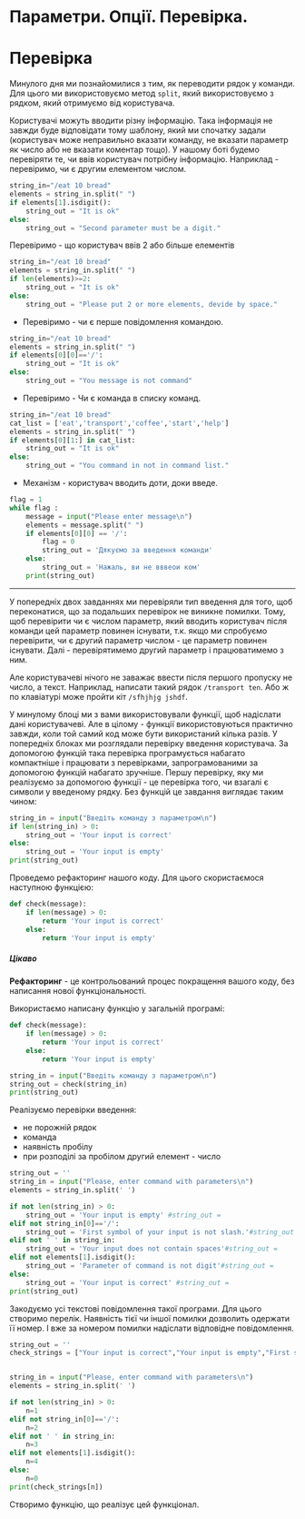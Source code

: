 # Параметри. Опції. Перевірка.
# Перевірка
Минулого дня ми познайомилися з тим, як переводити рядок у команди. Для цього ми використовуємо метод `split`, який використовуємо з рядком, який отримуємо від користувача.
   
  
Користувачі можуть вводити різну інформацію. Така інформація не завжди буде відповідати тому шаблону, який ми спочатку задали (користувач може неправильно вказати команду, не вказати параметр як число або не вказати коментар тощо).
У нашому боті будемо перевіряти те, чи ввів користувач потрібну інформацію.
Наприклад - перевіримо, чи є другим елементом числом.  
```py
string_in="/eat 10 bread"
elements = string_in.split(" ")
if elements[1].isdigit():
    string_out = "It is ok"
else:
    string_out = "Second parameter must be a digit."
```
Перевіримо - що користувач ввів 2 або більше елементів

```py
string_in="/eat 10 bread"
elements = string_in.split(" ")
if len(elements)>=2:
    string_out = "It is ok"
else:
    string_out = "Please put 2 or more elements, devide by space."
```
* Перевіримо - чи є перше повідомлення командою.
```py
string_in="/eat 10 bread"
elements = string_in.split(" ")
if elements[0][0]=='/':
    string_out = "It is ok"
else:
    string_out = "You message is not command"
```

* Перевіримо - Чи є команда в списку команд.
```py
string_in="/eat 10 bread"
cat_list = ['eat','transport','coffee','start','help']
elements = string_in.split(" ")
if elements[0][1:] in cat_list:
    string_out = "It is ok"
else:
    string_out = "You command in not in command list."
```

* Механізм - користувач вводить доти, доки введе.
```py
flag = 1
while flag :
    message = input("Please enter message\n")
    elements = message.split(" ")
    if elements[0][0] == '/':
        flag = 0
        string_out = 'Дякуємо за введення команди'
    else:
        string_out = 'Нажаль, ви не вввеои ком'
    print(string_out)

```

-----
У попередніх двох завданнях ми перевіряли тип введення для того, щоб переконатися, що за подальших перевірок не виникне помилки. Тому, щоб перевірити чи є числом параметр, який вводить користувач після команди цей параметр повинен існувати, т.к. якщо ми спробуємо перевірити, чи є другий параметр числом - це параметр повинен існувати.
Далі - перевірятимемо другий параметр і працюватимемо з ним.
  
  
Але користувачеві нічого не заважає ввести після першого пропуску не число, а текст. Наприклад, написати такий рядок `/transport ten`. Або ж по клавіатурі може пройти кіт `/sfhjhjg jshdf`.


У минулому блоці ми з вами використовували функції, щоб надіслати дані користувачеві.
Але в цілому - функції використовуються практично завжди, коли той самий код може бути використаний кілька разів.
У попередніх блоках ми розглядали перевірку введення користувача. За допомогою функцій така перевірка програмується набагато компактніше і працювати з перевірками, запрограмованими за допомогою функцій набагато зручніше.
Першу перевірку, яку ми реалізуємо за допомогою функції - це перевірка того, чи взагалі є символи у введеному рядку. Без функцій це завдання виглядає таким чином:

```py
string_in = input("Введіть команду з параметром\n")
if len(string_in) > 0:
    string_out = 'Your input is correct' 
else:
    string_out = 'Your input is empty' 
print(string_out)
```
Проведемо рефакторинг нашого коду. Для цього скористаємося наступною функцією:
```py
def check(message):
    if len(message) > 0:
        return 'Your input is correct' 
    else:
        return 'Your input is empty'
```

<div class="interesting">
<h5>Цікаво</h5>
<p><b>Рефакторинг</b> - це контрольований процес покращення вашого коду, без написання нової функціональності.</p>
</div>

Використаємо написану функцію у загальній програмі:
```py
def check(message):
    if len(message) > 0:
        return 'Your input is correct' 
    else:
        return 'Your input is empty'

string_in = input("Введіть команду з параметром\n")
string_out = check(string_in)
print(string_out)
```

Реалізуємо перевірки введення:
* не порожній рядок
* команда
* наявність пробілу
* при розподілі за пробілом другий елемент - число
```py
string_out = ''
string_in = input("Please, enter command with parameters\n")
elements = string_in.split(' ')

if not len(string_in) > 0:
    string_out = 'Your input is empty' #string_out =
elif not string_in[0]=='/':
    string_out = 'First symbol of your input is not slash.'#string_out =
elif not ' ' in string_in:
    string_out = 'Your input does not contain spaces'#string_out =
elif not elements[1].isdigit():
    string_out = 'Parameter of command is not digit'#string_out =
else:
    string_out = 'Your input is correct' #string_out =
print(string_out)
```

Закодуємо усі текстові повідомлення такої програми. Для цього створимо перелік. Наявність тієї чи іншої помилки дозволить одержати її номер. І вже за номером помилки надіслати відповідне повідомлення.

```py
string_out = ''
check_strings = ["Your input is correct","Your input is empty","First symbol of your input is not slash.","Your input does not contain spaces","Parameter of command is not digit"]


string_in = input("Please, enter command with parameters\n")
elements = string_in.split(' ')

if not len(string_in) > 0:
    n=1
elif not string_in[0]=='/':
    n=2
elif not ' ' in string_in:
    n=3
elif not elements[1].isdigit():
    n=4
else:
    n=0
print(check_strings[n])
```

Створимо функцію, що реалізує цей функціонал.

